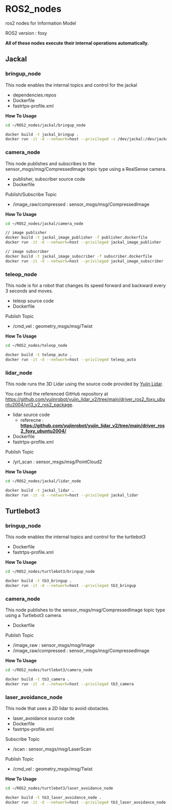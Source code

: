 # ROS2_nodes
ros2 nodes for Information Model

ROS2 version : foxy

**All of these nodes execute their internal operations automatically.**

## Jackal

### bringup_node

This node enables the internal topics and control for the jackal

- dependencies.repos
- Dockerfile
- fastrtps-profile.xml

**How To Usage**
```bash
cd ~/ROS2_nodes/jackal/bringup_node

docker build -t jackal_bringup .
docker run -it -d --network=host --privileged -v /dev/jackal:/dev/jackal jackal_bringup
```

### camera_node

This node publishes and subscribes to the sensor_msgs/msg/CompressedImage topic type using a RealSense camera.

- publisher, subscriber source code
- Dockerfile

Publish/Subscribe Topic
  - /image_raw/compressed : sensor_msgs/msg/CompressedImage

**How To Usage**
```bash
cd ~/ROS2_nodes/jackal/camera_node

// image publisher
docker build -t jackal_image_publisher -f publisher.dockerfile
docker run -it -d --network=host --privileged jackal_image_publisher

// image subscriber
docker build -t jackal_image_subscriber -f subscriber.dockerfile
docker run -it -d --network=host --privileged jackal_image_subscriber
```

### teleop_node

This node is for a robot that changes its speed forward and backward every 3 seconds and moves.

- teleop source code
- Dockerfile

Publish Topic
  - /cmd_vel : geometry_msgs/msg/Twist

**How To Usage**
```bash
cd ~/ROS2_nodes/teleop_node

docker build -t teleop_auto .
docker run -it -d --network=host --privileged teleop_auto
```

### lidar_node

This node runs the 3D Lidar using the source code provided by [Yujin Lidar](http://lidar.yujinrobot.com/). 

You can find the referenced GitHub repository at https://github.com/yujinrobot/yujin_lidar_v2/tree/main/driver_ros2_foxy_ubuntu2004/yrl3_v2_ros2_package.

- lidar source code
  - referecne : **https://github.com/yujinrobot/yujin_lidar_v2/tree/main/driver_ros2_foxy_ubuntu2004/**
- Dockerfile
- fastrtps-profile.xml

Publish Topic
  - /yrl_scan : sensor_msgs/msg/PointCloud2

**How To Usage**
```bash
cd ~/ROS2_nodes/jackal/lidar_node

docker build -t jackal_lidar .
docker run -it -d --network=host --privileged jackal_lidar
```

## Turtlebot3

### bringup_node

This node enables the internal topics and control for the turtlebot3

- Dockerfile
- fastrtps-profile.xml

**How To Usage**
```bash
cd ~/ROS2_nodes/turtlebot3/bringup_node

docker build -t tb3_bringup .
docker run -it -d --network=host --privileged tb3_bringup
```

### camera_node

This node publishes to the sensor_msgs/msg/CompressedImage topic type using a Turtlebot3 camera.

- Dockerfile

Publish Topic
  - /image_raw : sensor_msgs/msg/Image
  - /image_raw/compressed : sensor_msgs/msg/CompressedImage

**How To Usage**
```bash
cd ~/ROS2_nodes/turtlebot3/camera_node

docker build -t tb3_camera .
docker run -it -d --network=host --privileged tb3_camera
```

### laser_avoidance_node

This node that uses a 2D lidar to avoid obstacles.

- laser_avoidance source code
- Dockerfile
- fastrtps-profile.xml

Subscribe Topic
  - /scan : sensor_msgs/msg/LaserScan

Publish Topic
  - /cmd_vel : geometry_msgs/msg/Twist

**How To Usage**
```bash
cd ~/ROS2_nodes/turtlebot3/laser_avoidance_node

docker build -t tb3_laser_avoidance_node .
docker run -it -d --network=host --privileged tb3_laser_avoidance_node
```
